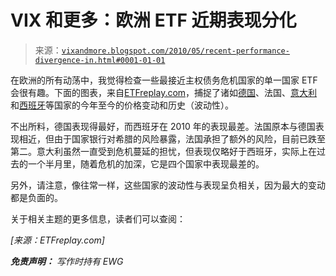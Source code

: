 <!--yml

分类：未分类

日期：2024-05-18 17:10:17

-->

# VIX 和更多：欧洲 ETF 近期表现分化

> 来源：[`vixandmore.blogspot.com/2010/05/recent-performance-divergence-in.html#0001-01-01`](http://vixandmore.blogspot.com/2010/05/recent-performance-divergence-in.html#0001-01-01)

在欧洲的所有动荡中，我觉得检查一些最接近主权债务危机国家的单一国家 ETF 会很有趣。下面的图表，来自[ETFreplay.com](http://etfreplay.com/)，捕捉了诸如[德国](http://vixandmore.blogspot.com/search/label/Germany)、法国、[意大利](http://vixandmore.blogspot.com/search/label/Italy)和[西班牙](http://vixandmore.blogspot.com/search/label/Spain)等国家的今年至今的价格变动和历史（波动性）。

不出所料，德国表现得最好，而西班牙在 2010 年的表现最差。法国原本与德国表现相近，但由于国家银行对希腊的风险暴露，法国承担了额外的风险，目前已跌至第二。意大利虽然一直受到危机蔓延的担忧，但表现仅略好于西班牙，实际上在过去的一个半月里，随着危机的加深，它是四个国家中表现最差的。

另外，请注意，像往常一样，这些国家的波动性与表现呈负相关，因为最大的变动都是负面的。

关于相关主题的更多信息，读者们可以查阅：

*[来源：ETFreplay.com]*

***免责声明：*** *写作时持有 EWG*

